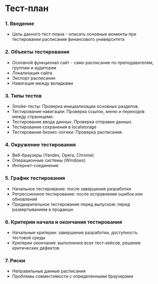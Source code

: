 # Тест-план
### 1. Введение
   - Цель данного тест-плана - описать основные моменты при тестировании расписания финансового университета

### 2. Объекты тестирования
- Основной функционал сайт - само расписание по преподавателям, группам и аудитории
- Локализация сайта
- Экспорт расписания
- Навигация между вкладками

### 3. Типы тестов
-	Smoke-тесты: Проверка инициализации основных разделов.
-	Тестирование навигации: Проверка ссылок, меню и переходов между страницами.
-	Тестирование ввода данных: Проверка отправки данных.
-	Тестирование сохранения в localstorage
-	Тестирование бизнес-логики: Проверка расписания.

### 4. Окружение тестирования
- Веб-браузеры (Yandex, Opera, Chrome)
- Операционные системы (Windows)
- Интернет-соединение

### 5. График тестирования
- Начальное тестирование: после завершения разработки
- Регрессионное тестирование: после исправления ошибок или обновлений
- Предварительное тестирование перед выпуском: перед развертыванием в продакшн

### 6. Критерии начала и окончания тестирования
- Начальные критерии: завершение разработки, доступность тестовой среды
- Критерии окончания: выполнение всех тест-кейсов, решение критических дефектов

### 7. Риски
- Неправильные данные расписания
- Проблемы совместимости с определенными браузерами
